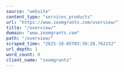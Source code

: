 ```yaml
---
source: "website"
content_type: "services_products"
url: "https://www.zoomgrants.com/overview/"
title: "/overview/"
domain: "www.zoomgrants.com"
path: "/overview/"
scraped_time: "2025-10-05T03:39:28.762152"
url_depth: 1
word_count: 0
client_name: "zoomgrants"
---
```


